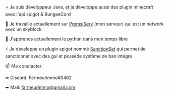 ⭐ Je suis développeur Java, et je développe aussi des plugin minecraft avec l'api spigot & BungeeCord

🔭 Je travaille actuellement sur [PremsiServ](https://discord.gg/vWrtFCXmAs) (mon serveur) qui est un network avec un skyblock
   
 
🌱 J'apprends actuellement le python dans mon temps libre
 

⚡ Je développe un plugin spigot nommé [SanctionSet](https://www.spigotmc.org/resources/sanctionset.89580/) qui permet de sanctionner avec des gui et possède système de ban intégré
   
📫 Me conctacter:
 
   ➥ Discord: Farmeurimmo#0462
   
   ➥ Mail: farmeurimmo@gmail.com
